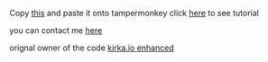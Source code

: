 Copy [this](https://github.com/tirthpatel1356/kirka.io-esp/blob/main/copythis.txt) and paste it onto tampermonkey 
click  [here](https://youtu.be/XW7-iw7hF28) to see tutorial

you can contact me [here](https://discordapp.com/users/831051078954909696) 

orignal owner of the code [kirka.io enhanced](https://greasyfork.org/en/users/824432-notyou)

